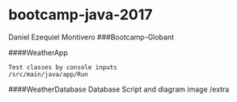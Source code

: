 # bootcamp-java-2017
Daniel Ezequiel Montivero
###Bootcamp-Globant

####WeatherApp
 
    Test classes by console inputs
    /src/main/java/app/Run
 
####WeatherDatabase
    Database Script and diagram image
    /extra

